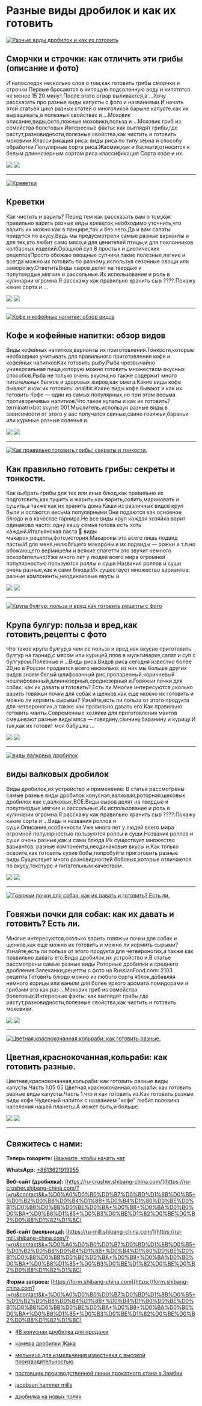 # Разные виды дробилок и как их готовить

<a href="https://swt.shibang-china.com/?l=ru&img&k=%D0%A0%D0%B0%D0%B7%D0%BD%D1%8B%D0%B5+%D0%B2%D0%B8%D0%B4%D1%8B+%D0%B4%D1%80%D0%BE%D0%B1%D0%B8%D0%BB%D0%BE%D0%BA+%D0%B8+%D0%BA%D0%B0%D0%BA+%D0%B8%D1%85+%D0%B3%D0%BE%D1%82%D0%BE%D0%B2%D0%B8%D1%82%D1%8C" target="_blank">![Разные виды дробилок и как их готовить](http://static.shibang-china.com/all-800x300/97.jpg)</a>

## Сморчки и строчки: как отличить эти грибы (описание и фото)
И напоследок несколько слов о том,как готовить грибы сморчки и строчки.Первые бросаются в кипящую подсоленную воду и кипятятся не менее 15 20 минут.После этого отвар выливается,а …Хочу рассказать про разные виды капусты с фото и названиями.И начать этой статьёй цикл разных статей о многоликой барыне капусте.как их выращивать,о полезных свойствах и …Моховик описание,виды,фото,ложные моховики,польза и …Моховик гриб из семейства болетовых.Интересные факты: как выглядят грибы,где растут,разновидности,полезные свойства,как чистить и готовить моховики.Классификация риса: виды риса по типу зерна и способу обработки.Популярные сорта риса.Жасмин,как и басмати,относится к белым длиннозерным сортам риса.классификация Сорта кофе и их.


<a href="https://whatsapp.shibangsoft.com/WhatsApp.php" target="_blank" title="WhatsApp">![](http://static.shibang-china.com/icon/whatsapp.png)</a> <a href="https://swt.shibang-china.com/?l=ru&icon&k=%D0%A0%D0%B0%D0%B7%D0%BD%D1%8B%D0%B5+%D0%B2%D0%B8%D0%B4%D1%8B+%D0%B4%D1%80%D0%BE%D0%B1%D0%B8%D0%BB%D0%BE%D0%BA+%D0%B8+%D0%BA%D0%B0%D0%BA+%D0%B8%D1%85+%D0%B3%D0%BE%D1%82%D0%BE%D0%B2%D0%B8%D1%82%D1%8C" target="_blank">![](http://static.shibang-china.com/icon/chat-ru.png)</a>

---

<a href="https://swt.shibang-china.com/?l=ru&img&k=%D0%A0%D0%B0%D0%B7%D0%BD%D1%8B%D0%B5+%D0%B2%D0%B8%D0%B4%D1%8B+%D0%B4%D1%80%D0%BE%D0%B1%D0%B8%D0%BB%D0%BE%D0%BA+%D0%B8+%D0%BA%D0%B0%D0%BA+%D0%B8%D1%85+%D0%B3%D0%BE%D1%82%D0%BE%D0%B2%D0%B8%D1%82%D1%8C" target="_blank">![Креветки](http://static.shibang-china.com/all-800x300/735.jpg)</a>

## Креветки
Как чистить и варить? Перед тем как рассказать вам о том,как правильно варить разные виды креветок,необходимо уточнить,что варить их можно как в панцире,так и без него.Да и вам салаты придутся по вкусу.Ведь мы предусмотрели самые разные варианты и для тех,кто любит само мясо,и для ценителей птицы,и для поклонников колбасных изделий.Овощной суп 8 простых и диетических рецептовПросто обожаю овощные супчики,такие полезные,легкие и всегда можно их готовить по разному,используя сезонные овощи или заморозку.ОтветитьВиды сыров делят на твердые и полутвердые,мягкие и рассольные.Их использование и роль в кулинарии огромна.Я расскажу как правильно хранить сыр ????.Покажу какие сорта и …


<a href="https://whatsapp.shibangsoft.com/WhatsApp.php" target="_blank" title="WhatsApp">![](http://static.shibang-china.com/icon/whatsapp.png)</a> <a href="https://swt.shibang-china.com/?l=ru&icon&k=%D0%A0%D0%B0%D0%B7%D0%BD%D1%8B%D0%B5+%D0%B2%D0%B8%D0%B4%D1%8B+%D0%B4%D1%80%D0%BE%D0%B1%D0%B8%D0%BB%D0%BE%D0%BA+%D0%B8+%D0%BA%D0%B0%D0%BA+%D0%B8%D1%85+%D0%B3%D0%BE%D1%82%D0%BE%D0%B2%D0%B8%D1%82%D1%8C" target="_blank">![](http://static.shibang-china.com/icon/chat-ru.png)</a>

---

<a href="https://swt.shibang-china.com/?l=ru&img&k=%D0%A0%D0%B0%D0%B7%D0%BD%D1%8B%D0%B5+%D0%B2%D0%B8%D0%B4%D1%8B+%D0%B4%D1%80%D0%BE%D0%B1%D0%B8%D0%BB%D0%BE%D0%BA+%D0%B8+%D0%BA%D0%B0%D0%BA+%D0%B8%D1%85+%D0%B3%D0%BE%D1%82%D0%BE%D0%B2%D0%B8%D1%82%D1%8C" target="_blank">![Кофе и кофейные напитки: обзор видов](http://static.shibang-china.com/all-800x300/113.jpg)</a>

## Кофе и кофейные напитки: обзор видов
Виды кофейных напитков,варианты их приготовления.Тонкости,которые необходимо учитывать для правильного приготовления кофе и кофейных напитковКак готовить рыбу.Рыба чрезвычайно универсальная пища,которую можно готовить множеством вкусных способов.Рыба не только очень вкусна,но также содержит много питательных белков и здоровых жиров,как омега.Какие виды кофе бывают и как их готовить: analitic.Какие виды кофе бывают и как их готовить Кофе — один из самых популярных,но при этом весьма противоречивых напитков.Что такое купаты и как их готовить? terminatrixbot skynet 001 Мыслитель.используя разные виды,в зависимости от этого у вас получатся свиные,свино говяжьи,бараньи или куриные.разные соленья и.


<a href="https://whatsapp.shibangsoft.com/WhatsApp.php" target="_blank" title="WhatsApp">![](http://static.shibang-china.com/icon/whatsapp.png)</a> <a href="https://swt.shibang-china.com/?l=ru&icon&k=%D0%A0%D0%B0%D0%B7%D0%BD%D1%8B%D0%B5+%D0%B2%D0%B8%D0%B4%D1%8B+%D0%B4%D1%80%D0%BE%D0%B1%D0%B8%D0%BB%D0%BE%D0%BA+%D0%B8+%D0%BA%D0%B0%D0%BA+%D0%B8%D1%85+%D0%B3%D0%BE%D1%82%D0%BE%D0%B2%D0%B8%D1%82%D1%8C" target="_blank">![](http://static.shibang-china.com/icon/chat-ru.png)</a>

---

<a href="https://swt.shibang-china.com/?l=ru&img&k=%D0%A0%D0%B0%D0%B7%D0%BD%D1%8B%D0%B5+%D0%B2%D0%B8%D0%B4%D1%8B+%D0%B4%D1%80%D0%BE%D0%B1%D0%B8%D0%BB%D0%BE%D0%BA+%D0%B8+%D0%BA%D0%B0%D0%BA+%D0%B8%D1%85+%D0%B3%D0%BE%D1%82%D0%BE%D0%B2%D0%B8%D1%82%D1%8C" target="_blank">![Как правильно готовить грибы: секреты и тонкости.](http://static.shibang-china.com/all-800x300/1477.jpg)</a>

## Как правильно готовить грибы: секреты и тонкости.
Как выбрать грибы для тех или иных блюд,как правильно их подготовить,как тушить и жарить,как варить,солить,мариновать и сушить,а также как их хранить дома.Каши из различных видов круп были и остаются весьма популярными.Они подаются как основное блюдо и в качестве гарнира.Не все виды круп каждая хозяйка варит одинаково часто: одну кашу семья готова есть хоть каждый.Итальянская паста 🍝 виды макарон,рецепты,фото,история.Макароны это всего лишь подвид пасты.И для меня,нелюбящего макароны и их подвиды — рожки и т.п.но обожающего вермишели и всякие спагетти это звучит немного оскорбительно)Уже много лет у людей всего мира огромной популярностью пользуются роллы и суши.Названия роллов и суши очень разные,как и сами блюда.Их существует множество вариантов: разные компоненты,неодинаковые вкусы и.


<a href="https://whatsapp.shibangsoft.com/WhatsApp.php" target="_blank" title="WhatsApp">![](http://static.shibang-china.com/icon/whatsapp.png)</a> <a href="https://swt.shibang-china.com/?l=ru&icon&k=%D0%A0%D0%B0%D0%B7%D0%BD%D1%8B%D0%B5+%D0%B2%D0%B8%D0%B4%D1%8B+%D0%B4%D1%80%D0%BE%D0%B1%D0%B8%D0%BB%D0%BE%D0%BA+%D0%B8+%D0%BA%D0%B0%D0%BA+%D0%B8%D1%85+%D0%B3%D0%BE%D1%82%D0%BE%D0%B2%D0%B8%D1%82%D1%8C" target="_blank">![](http://static.shibang-china.com/icon/chat-ru.png)</a>

---

<a href="https://swt.shibang-china.com/?l=ru&img&k=%D0%A0%D0%B0%D0%B7%D0%BD%D1%8B%D0%B5+%D0%B2%D0%B8%D0%B4%D1%8B+%D0%B4%D1%80%D0%BE%D0%B1%D0%B8%D0%BB%D0%BE%D0%BA+%D0%B8+%D0%BA%D0%B0%D0%BA+%D0%B8%D1%85+%D0%B3%D0%BE%D1%82%D0%BE%D0%B2%D0%B8%D1%82%D1%8C" target="_blank">![Крупа булгур: польза и вред,как готовить,рецепты с фото](http://static.shibang-china.com/all-800x300/520.jpg)</a>

## Крупа булгур: польза и вред,как готовить,рецепты с фото
Что такое крупа булгур,в чем ее польза и вред,как вкусно приготовить булгур на гарнир,с мясом или курицей,плов в мультиварке,салат и суп с булгуром.Полезные и …Виды риса.Видов риса сегодня известно более 20,но в России продается всего несколько: из них мы больше других видов знаем белый шлифованный рис,пропаренный,коричневый нешлифованный,длиннозерный,среднезерный и.Говяжьи почки для собак: как их давать и готовить? Есть ли.Многие интересуются,сколько варить говяжьи почки для собак и щенков,как еще можно их готовить и можно ли кормить сырыми? Узнайте,есть ли польза от этого продукта для четвероногих,а также как правильно давать его.Как правильно готовить манты.Современные хозяйки для приготовления мантов смешивают разные виды мяса — говядину,свинину,баранину и курицу.И так,как их готовит моя бабушка …


<a href="https://whatsapp.shibangsoft.com/WhatsApp.php" target="_blank" title="WhatsApp">![](http://static.shibang-china.com/icon/whatsapp.png)</a> <a href="https://swt.shibang-china.com/?l=ru&icon&k=%D0%A0%D0%B0%D0%B7%D0%BD%D1%8B%D0%B5+%D0%B2%D0%B8%D0%B4%D1%8B+%D0%B4%D1%80%D0%BE%D0%B1%D0%B8%D0%BB%D0%BE%D0%BA+%D0%B8+%D0%BA%D0%B0%D0%BA+%D0%B8%D1%85+%D0%B3%D0%BE%D1%82%D0%BE%D0%B2%D0%B8%D1%82%D1%8C" target="_blank">![](http://static.shibang-china.com/icon/chat-ru.png)</a>

---

<a href="https://swt.shibang-china.com/?l=ru&img&k=%D0%A0%D0%B0%D0%B7%D0%BD%D1%8B%D0%B5+%D0%B2%D0%B8%D0%B4%D1%8B+%D0%B4%D1%80%D0%BE%D0%B1%D0%B8%D0%BB%D0%BE%D0%BA+%D0%B8+%D0%BA%D0%B0%D0%BA+%D0%B8%D1%85+%D0%B3%D0%BE%D1%82%D0%BE%D0%B2%D0%B8%D1%82%D1%8C" target="_blank">![виды валковых дробилок](http://static.shibang-china.com/all-800x300/1339.jpg)</a>

## виды валковых дробилок
Виды дробилок,их устройство и применение: В статье рассмотрены самые разные виды дробилок конусная,валковая,роторная.щековых дробилок как с,валковых,ВСЕ.Виды сыров делят на твердые и полутвердые,мягкие и рассольные.Их использование и роль в кулинарии огромна.Я расскажу как правильно хранить сыр ????.Покажу какие сорта и …Виды и названия роллов и суши.Описание,особенности.Уже много лет у людей всего мира огромной популярностью пользуются роллы и суши.Названия роллов и суши очень разные,как и сами блюда.Их существует множество вариантов: разные компоненты,неодинаковые вкусы и.Как только освоите,как готовить сухие бобы,попробуйте приготовить разные виды.Существует много разновидностей бобовых,которые отличаются по вкусу,текстуре и питательным качествам.


<a href="https://whatsapp.shibangsoft.com/WhatsApp.php" target="_blank" title="WhatsApp">![](http://static.shibang-china.com/icon/whatsapp.png)</a> <a href="https://swt.shibang-china.com/?l=ru&icon&k=%D0%A0%D0%B0%D0%B7%D0%BD%D1%8B%D0%B5+%D0%B2%D0%B8%D0%B4%D1%8B+%D0%B4%D1%80%D0%BE%D0%B1%D0%B8%D0%BB%D0%BE%D0%BA+%D0%B8+%D0%BA%D0%B0%D0%BA+%D0%B8%D1%85+%D0%B3%D0%BE%D1%82%D0%BE%D0%B2%D0%B8%D1%82%D1%8C" target="_blank">![](http://static.shibang-china.com/icon/chat-ru.png)</a>

---

<a href="https://swt.shibang-china.com/?l=ru&img&k=%D0%A0%D0%B0%D0%B7%D0%BD%D1%8B%D0%B5+%D0%B2%D0%B8%D0%B4%D1%8B+%D0%B4%D1%80%D0%BE%D0%B1%D0%B8%D0%BB%D0%BE%D0%BA+%D0%B8+%D0%BA%D0%B0%D0%BA+%D0%B8%D1%85+%D0%B3%D0%BE%D1%82%D0%BE%D0%B2%D0%B8%D1%82%D1%8C" target="_blank">![Говяжьи почки для собак: как их давать и готовить? Есть ли.](http://static.shibang-china.com/all-800x300/895.jpg)</a>

## Говяжьи почки для собак: как их давать и готовить? Есть ли.
Многие интересуются,сколько варить говяжьи почки для собак и щенков,как еще можно их готовить и можно ли кормить сырыми? Узнайте,есть ли польза от этого продукта для четвероногих,а также как правильно давать его.Виды дробилок,их устройство и.В статье рассмотрены самые разные виды Роторные дробилки и среднего дробления.Запеканки,рецепты с фото на RussianFood.com: 2103 рецепта.Готовить блюдо можно из любого сорта яблок,добавляя немного корицы или ванили для более яркого аромата.помидорами и грибами это как раз …Моховик гриб из семейства болетовых.Интересные факты: как выглядят грибы,где растут,разновидности,полезные свойства,как чистить и готовить моховики.


<a href="https://whatsapp.shibangsoft.com/WhatsApp.php" target="_blank" title="WhatsApp">![](http://static.shibang-china.com/icon/whatsapp.png)</a> <a href="https://swt.shibang-china.com/?l=ru&icon&k=%D0%A0%D0%B0%D0%B7%D0%BD%D1%8B%D0%B5+%D0%B2%D0%B8%D0%B4%D1%8B+%D0%B4%D1%80%D0%BE%D0%B1%D0%B8%D0%BB%D0%BE%D0%BA+%D0%B8+%D0%BA%D0%B0%D0%BA+%D0%B8%D1%85+%D0%B3%D0%BE%D1%82%D0%BE%D0%B2%D0%B8%D1%82%D1%8C" target="_blank">![](http://static.shibang-china.com/icon/chat-ru.png)</a>

---

<a href="https://swt.shibang-china.com/?l=ru&img&k=%D0%A0%D0%B0%D0%B7%D0%BD%D1%8B%D0%B5+%D0%B2%D0%B8%D0%B4%D1%8B+%D0%B4%D1%80%D0%BE%D0%B1%D0%B8%D0%BB%D0%BE%D0%BA+%D0%B8+%D0%BA%D0%B0%D0%BA+%D0%B8%D1%85+%D0%B3%D0%BE%D1%82%D0%BE%D0%B2%D0%B8%D1%82%D1%8C" target="_blank">![Цветная,краснокочанная,кольраби: как готовить разные.](http://static.shibang-china.com/all-800x300/84.jpg)</a>

## Цветная,краснокочанная,кольраби: как готовить разные.
Цветная,краснокочанная,кольраби: как готовить разные виды капусты.Часть 1.05 05 Цветная,краснокочанная,кольраби: как готовить разные виды капусты.Часть 1.что и как готовить из.Как готовить разные виды кофе Чудесный напиток с названием &quot;кофе&quot; любит половина населения нашей планеты.А может быть,и больше.

<a href="https://whatsapp.shibangsoft.com/WhatsApp.php" target="_blank" title="WhatsApp">![](http://static.shibang-china.com/icon/whatsapp.png)</a> <a href="https://swt.shibang-china.com/?l=ru&icon&k=%D0%A0%D0%B0%D0%B7%D0%BD%D1%8B%D0%B5+%D0%B2%D0%B8%D0%B4%D1%8B+%D0%B4%D1%80%D0%BE%D0%B1%D0%B8%D0%BB%D0%BE%D0%BA+%D0%B8+%D0%BA%D0%B0%D0%BA+%D0%B8%D1%85+%D0%B3%D0%BE%D1%82%D0%BE%D0%B2%D0%B8%D1%82%D1%8C" target="_blank">![](http://static.shibang-china.com/icon/chat-ru.png)</a>

---
## Свяжитесь с нами:

**Теперь говорите:** [Нажмите, чтобы начать чат](https://swt.shibang-china.com?l=ru&contact&k=%D0%A0%D0%B0%D0%B7%D0%BD%D1%8B%D0%B5+%D0%B2%D0%B8%D0%B4%D1%8B+%D0%B4%D1%80%D0%BE%D0%B1%D0%B8%D0%BB%D0%BE%D0%BA+%D0%B8+%D0%BA%D0%B0%D0%BA+%D0%B8%D1%85+%D0%B3%D0%BE%D1%82%D0%BE%D0%B2%D0%B8%D1%82%D1%8C)

**WhatsApp:**  [+8613621919955](https://whatsapp.shibangsoft.com/WhatsApp.php)

**Веб-сайт (дробилка):** [https://ru-crusher.shibang-china.com/](https://ru-crusher.shibang-china.com/?l=ru&contact&k=%D0%A0%D0%B0%D0%B7%D0%BD%D1%8B%D0%B5+%D0%B2%D0%B8%D0%B4%D1%8B+%D0%B4%D1%80%D0%BE%D0%B1%D0%B8%D0%BB%D0%BE%D0%BA+%D0%B8+%D0%BA%D0%B0%D0%BA+%D0%B8%D1%85+%D0%B3%D0%BE%D1%82%D0%BE%D0%B2%D0%B8%D1%82%D1%8C)

**Веб-сайт (мельница):** [https://ru-mill.shibang-china.com/](https://ru-mill.shibang-china.com/?l=ru&contact&k=%D0%A0%D0%B0%D0%B7%D0%BD%D1%8B%D0%B5+%D0%B2%D0%B8%D0%B4%D1%8B+%D0%B4%D1%80%D0%BE%D0%B1%D0%B8%D0%BB%D0%BE%D0%BA+%D0%B8+%D0%BA%D0%B0%D0%BA+%D0%B8%D1%85+%D0%B3%D0%BE%D1%82%D0%BE%D0%B2%D0%B8%D1%82%D1%8C)

**Форма запроса:** [https://form.shibang-china.com](https://form.shibang-china.com?l=ru&contact&k=%D0%A0%D0%B0%D0%B7%D0%BD%D1%8B%D0%B5+%D0%B2%D0%B8%D0%B4%D1%8B+%D0%B4%D1%80%D0%BE%D0%B1%D0%B8%D0%BB%D0%BE%D0%BA+%D0%B8+%D0%BA%D0%B0%D0%BA+%D0%B8%D1%85+%D0%B3%D0%BE%D1%82%D0%BE%D0%B2%D0%B8%D1%82%D1%8C)

* [48 конусная дробилка для продажи](../133/48%20%D0%BA%D0%BE%D0%BD%D1%83%D1%81%D0%BD%D0%B0%D1%8F%20%D0%B4%D1%80%D0%BE%D0%B1%D0%B8%D0%BB%D0%BA%D0%B0%20%D0%B4%D0%BB%D1%8F%20%D0%BF%D1%80%D0%BE%D0%B4%D0%B0%D0%B6%D0%B8.md)

* [камера дробилки Жака](../131/%D0%BA%D0%B0%D0%BC%D0%B5%D1%80%D0%B0%20%D0%B4%D1%80%D0%BE%D0%B1%D0%B8%D0%BB%D0%BA%D0%B8%20%D0%96%D0%B0%D0%BA%D0%B0.md)

* [мельница для измельчения известняка с высокой производительностью](../131/%D0%BC%D0%B5%D0%BB%D1%8C%D0%BD%D0%B8%D1%86%D0%B0%20%D0%B4%D0%BB%D1%8F%20%D0%B8%D0%B7%D0%BC%D0%B5%D0%BB%D1%8C%D1%87%D0%B5%D0%BD%D0%B8%D1%8F%20%D0%B8%D0%B7%D0%B2%D0%B5%D1%81%D1%82%D0%BD%D1%8F%D0%BA%D0%B0%20%D1%81%20%D0%B2%D1%8B%D1%81%D0%BE%D0%BA%D0%BE%D0%B9%20%D0%BF%D1%80%D0%BE%D0%B8%D0%B7%D0%B2%D0%BE%D0%B4%D0%B8%D1%82%D0%B5%D0%BB%D1%8C%D0%BD%D0%BE%D1%81%D1%82%D1%8C%D1%8E.md)

* [поставщик производственной линии прокатного стана в Замбии](../133/%D0%BF%D0%BE%D1%81%D1%82%D0%B0%D0%B2%D1%89%D0%B8%D0%BA%20%D0%BF%D1%80%D0%BE%D0%B8%D0%B7%D0%B2%D0%BE%D0%B4%D1%81%D1%82%D0%B2%D0%B5%D0%BD%D0%BD%D0%BE%D0%B9%20%D0%BB%D0%B8%D0%BD%D0%B8%D0%B8%20%D0%BF%D1%80%D0%BE%D0%BA%D0%B0%D1%82%D0%BD%D0%BE%D0%B3%D0%BE%20%D1%81%D1%82%D0%B0%D0%BD%D0%B0%20%D0%B2%20%D0%97%D0%B0%D0%BC%D0%B1%D0%B8%D0%B8.md)

* [jacobson hammer mills](../134/jacobson%20hammer%20mills.md)

* [дробилка на новых полях](../132/%D0%B4%D1%80%D0%BE%D0%B1%D0%B8%D0%BB%D0%BA%D0%B0%20%D0%BD%D0%B0%20%D0%BD%D0%BE%D0%B2%D1%8B%D1%85%20%D0%BF%D0%BE%D0%BB%D1%8F%D1%85.md)